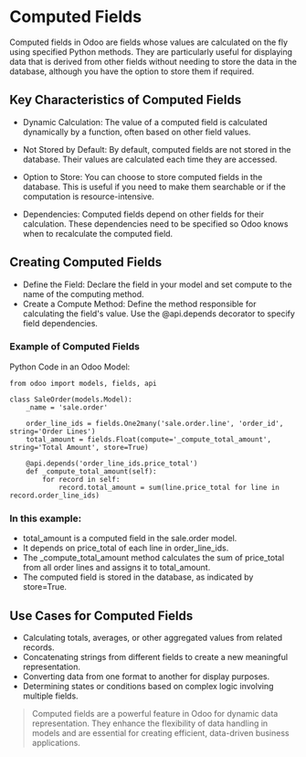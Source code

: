 # Computed Fields
Computed fields in Odoo are fields whose values are calculated on the fly using specified Python methods. They are particularly useful for displaying data that is derived from other fields without needing to store the data in the database, although you have the option to store them if required.

## Key Characteristics of Computed Fields
- Dynamic Calculation: The value of a computed field is calculated dynamically by a function, often based on other field values.

- Not Stored by Default: By default, computed fields are not stored in the database. Their values are calculated each time they are accessed.

- Option to Store: You can choose to store computed fields in the database. This is useful if you need to make them searchable or if the computation is resource-intensive.

- Dependencies: Computed fields depend on other fields for their calculation. These dependencies need to be specified so Odoo knows when to recalculate the computed field.

## Creating Computed Fields
- Define the Field: Declare the field in your model and set compute to the name of the computing method.
- Create a Compute Method: Define the method responsible for calculating the field's value. Use the @api.depends decorator to specify field dependencies.
### Example of Computed Fields
Python Code in an Odoo Model:

```
from odoo import models, fields, api

class SaleOrder(models.Model):
    _name = 'sale.order'

    order_line_ids = fields.One2many('sale.order.line', 'order_id', string='Order Lines')
    total_amount = fields.Float(compute='_compute_total_amount', string='Total Amount', store=True)

    @api.depends('order_line_ids.price_total')
    def _compute_total_amount(self):
        for record in self:
            record.total_amount = sum(line.price_total for line in record.order_line_ids)
```
### In this example:

- total_amount is a computed field in the sale.order model.
- It depends on price_total of each line in order_line_ids.
- The _compute_total_amount method calculates the sum of price_total from all order lines and assigns it to total_amount.
- The computed field is stored in the database, as indicated by store=True.
## Use Cases for Computed Fields
- Calculating totals, averages, or other aggregated values from related records.
- Concatenating strings from different fields to create a new meaningful representation.
- Converting data from one format to another for display purposes.
- Determining states or conditions based on complex logic involving multiple fields.
> Computed fields are a powerful feature in Odoo for dynamic data representation. They enhance the flexibility of data handling in models and are essential for creating efficient, data-driven business applications.
